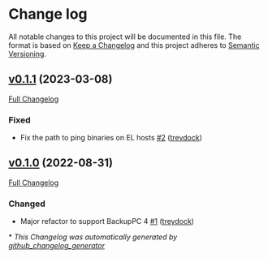 # Change log

All notable changes to this project will be documented in this file. The format is based on [Keep a Changelog](http://keepachangelog.com/en/1.0.0/) and this project adheres to [Semantic Versioning](http://semver.org).

## [v0.1.1](https://github.com/treydock/puppet-backuppc/tree/v0.1.1) (2023-03-08)

[Full Changelog](https://github.com/treydock/puppet-backuppc/compare/v0.1.0...v0.1.1)

### Fixed

- Fix the path to ping binaries on EL hosts [\#2](https://github.com/treydock/puppet-backuppc/pull/2) ([treydock](https://github.com/treydock))

## [v0.1.0](https://github.com/treydock/puppet-backuppc/tree/v0.1.0) (2022-08-31)

[Full Changelog](https://github.com/treydock/puppet-backuppc/compare/f5bf763b1d2263009c520eb6faf5d0afbbb40e98...v0.1.0)

### Changed

- Major refactor to support BackupPC 4 [\#1](https://github.com/treydock/puppet-backuppc/pull/1) ([treydock](https://github.com/treydock))



\* *This Changelog was automatically generated by [github_changelog_generator](https://github.com/github-changelog-generator/github-changelog-generator)*
